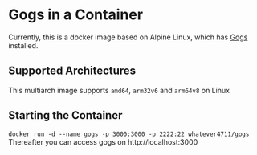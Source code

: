 # Gogs in a Container

Currently, this is a docker image based on Alpine Linux, which has [Gogs](http://gogs.io/) installed.

## Supported Architectures
This multiarch image supports `amd64`, `arm32v6` and `arm64v8` on Linux

## Starting the Container
`docker run -d --name gogs -p 3000:3000 -p 2222:22 whatever4711/gogs`
Thereafter you can access gogs on http://localhost:3000
